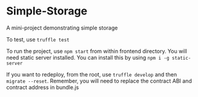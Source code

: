 # Simple-Storage
A mini-project demonstrating simple storage

To test, use `truffle test`

To run the project, use `npm start` from within frontend directory. You will need static server installed. You can install this by using `npm i -g static-server`

If you want to redeploy, from the root, use `truffle develop` and then `migrate --reset`. Remember, you will need to replace the contract ABI and contract address in bundle.js
